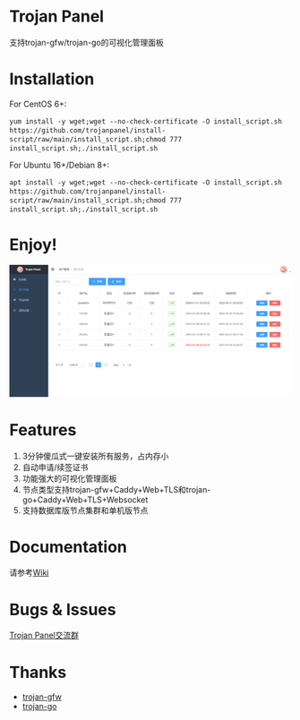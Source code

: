 # Trojan Panel

支持trojan-gfw/trojan-go的可视化管理面板

# Installation

For CentOS 6+:

```shell
yum install -y wget;wget --no-check-certificate -O install_script.sh https://github.com/trojanpanel/install-script/raw/main/install_script.sh;chmod 777 install_script.sh;./install_script.sh
```

For Ubuntu 16+/Debian 8+:

```shell
apt install -y wget;wget --no-check-certificate -O install_script.sh https://github.com/trojanpanel/install-script/raw/main/install_script.sh;chmod 777 install_script.sh;./install_script.sh
```

# Enjoy!

![Trojan Panel](./static/images/trojan-panel.png)

# Features

1. 3分钟傻瓜式一键安装所有服务，占内存小
2. 自动申请/续签证书
3. 功能强大的可视化管理面板
4. 节点类型支持trojan-gfw+Caddy+Web+TLS和trojan-go+Caddy+Web+TLS+Websocket
5. 支持数据库版节点集群和单机版节点

# Documentation

请参考[Wiki](https://github.com/trojanpanel/install-script/wiki)

# Bugs & Issues

[Trojan Panel交流群](https://t.me/TrojanPanelGroup)

# Thanks

- [trojan-gfw](https://github.com/trojan-gfw/trojan)
- [trojan-go](https://github.com/p4gefau1t/trojan-go)
